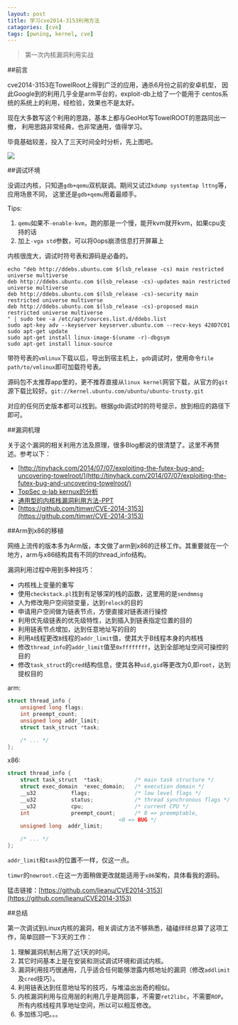 ```yaml
---
layout: post
title: 学习cve2014-3153利用方法
catagories: [cve]
tags: [pwning, kernel, cve]
---
```


> 第一次内核漏洞利用实战

##前言

cve2014-3153在TowelRoot上得到广泛的应用，通杀6月份之前的安卓机型，
因此Google到的利用几乎全是arm平台的，exploit-db上给了一个能用于
centos系统的系统上的利用，经检验，效果也不是太好。

现在大多数写这个利用的思路，基本上都与GeoHot写TowelROOT的思路同出一撤，
利用思路非常经典，也非常通用，值得学习。

毕竟基础较差，投入了三天时间全时分析，先上图吧。

![]({{site.baseurl}}/image/final.png)

##调试环境

没调过内核，只知道`gdb+qemu`双机联调。期间又试过`kdump systemtap lttng`等，应用场景不同，
这里还是`gdb+qemu`用着最顺手。

Tips: 

1. `qemu`如果不`-enable-kvm`，跑的那是一个慢，能开kvm就开kvm，如果cpu支持的话
2. 加上`-vga std`参数，可以将0ops崩溃信息打开屏幕上

内核很庞大，调试时符号表和源码是必备的。

```
echo "deb http://ddebs.ubuntu.com $(lsb_release -cs) main restricted universe multiverse
deb http://ddebs.ubuntu.com $(lsb_release -cs)-updates main restricted universe multiverse
deb http://ddebs.ubuntu.com $(lsb_release -cs)-security main restricted universe multiverse
deb http://ddebs.ubuntu.com $(lsb_release -cs)-proposed main restricted universe multiverse
" | sudo tee -a /etc/apt/sources.list.d/ddebs.list
sudo apt-key adv --keyserver keyserver.ubuntu.com --recv-keys 428D7C01
sudo apt-get update
sudo apt-get install linux-image-$(uname -r)-dbgsym
sudo apt-get install linux-source
```

带符号表的`vmlinux`下载以后，导出到宿主机上，`gdb`调试时，使用命令`file path/to/vmlinux`即可加载符号表。

源码包不太推荐app里的，更不推荐直接从`linux kernel`网官下载，从官方的`git`源下载比较好。`git://kernel.ubuntu.com/ubuntu/ubuntu-trusty.git`

对应的任何历史版本都可以找到。根据gdb调试时的符号提示，放到相应的路径下即可。

##漏洞机理

关于这个漏洞的相关利用方法及原理，很多Blog都说的很清楚了。这里不再赘述。参考以下：

* [http://tinyhack.com/2014/07/07/exploiting-the-futex-bug-and-uncovering-towelroot/](http://tinyhack.com/2014/07/07/exploiting-the-futex-bug-and-uncovering-towelroot/)
* [TopSec α-lab kernux的分析](http://blog.topsec.com.cn/ad_lab/cve2014-3153/)
* [通用型的内核栈漏洞利用方法-PPT](https://jon.oberheide.org/files/stackjacking-infiltrate11.pdf)
* [https://github.com/timwr/CVE-2014-3153](https://github.com/timwr/CVE-2014-3153)

##Arm到x86的移植

网络上流传的版本多为Arm版，本文做了arm到x86的迁移工作。其重要就在一个地方，arm与x86结构具有不同的thread_info结构。

漏洞利用过程中用到多种技巧：

* 内核栈上变量的重写
* 使用`checkstack.pl`找到有足够深的栈的函数，这里用的是`sendmmsg`
* 人为修改用户空间锁变量，达到`relock`的目的
* 申请用户空间做为链表节点，方便直接对链表进行操控
* 利用优先级链表的优先级特性，达到插入到链表指定位置的目的
* 利用链表节点增加，达到任意地址写的目的
* 利用`A`线程更改`B`线程的`addr_limit`值，使其大于B线程本身的内核栈
* 修改`thread_info`的`addr_limit`值至`0xffffffff`，达到全部地址空间可操控的目的
* 修改`task_struct`的`cred`结构信息，使其各种`uid,gid`等更改为0,即`root`，达到提权目的

arm:

```c
struct thread_info {
	unsigned long flags;
	int preempt_count;
	unsigned long addr_limit;
	struct task_struct *task;

	/* ... */
};
```

x86:

```c
struct thread_info {
    struct task_struct  *task;          /* main task structure */
    struct exec_domain  *exec_domain;   /* execution domain */
    __u32           flags;              /* low level flags */
    __u32           status;             /* thread synchronous flags */
    __u32           cpu;                /* current CPU */
    int             preempt_count;      /* 0 => preemptable,
                                   <0 => BUG */
    unsigned long  addr_limit;

    /* ... */
};
```

`addr_limit`和`task`的位置不一样，仅这一点。

`timwr`的`newroot.c`在这一方面稍做更改就能适用于`x86`架构，具体看我的源码。

猛击链接：[https://github.com/lieanu/CVE2014-3153](https://github.com/lieanu/CVE2014-3153)

##总结

第一次调试到Linux内核的漏洞，相关调试方法不够熟悉，磕磕绊绊总算了这项工作，简单回顾一下3天的工作：

1. 理解漏洞机制占用了近1天的时间。
2. 其它时间基本上是在安装和测试调试环境和调试内核。
3. 漏洞利用技巧很通用，几乎适合任何能够泄露内核地址的漏洞（修改`addlimit`及`cred`技巧）。
4. 利用链表达到任意地址写的技巧，与堆溢出出奇的相似。
5. 内核漏洞利用与应用层的利用几乎是两回事，不需要`ret2libc`，不需要`ROP`。所有内核线程共享地址空间，所以可以相互修改。
6. 多加练习吧。。。
